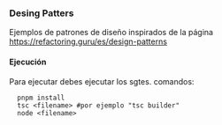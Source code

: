 ### Desing Patters

Ejemplos de patrones de diseño inspirados de la página https://refactoring.guru/es/design-patterns

#### Ejecución

Para ejecutar debes ejecutar los sgtes. comandos:
```
  pnpm install
  tsc <filename> #por ejemplo "tsc builder"
  node <filename>
```

